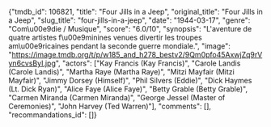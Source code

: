 {"tmdb_id": 106821, "title": "Four Jills in a Jeep", "original_title": "Four Jills in a Jeep", "slug_title": "four-jills-in-a-jeep", "date": "1944-03-17", "genre": "Com\u00e9die / Musique", "score": "6.0/10", "synopsis": "L'aventure de quatre artistes f\u00e9minines venues divertir les troupes am\u00e9ricaines pendant la seconde guerre mondiale.", "image": "https://image.tmdb.org/t/p/w185_and_h278_bestv2/9Qm0pfo45AxwjZq9rVyn6cvsByI.jpg", "actors": ["Kay Francis (Kay Francis)", "Carole Landis (Carole Landis)", "Martha Raye (Martha Raye)", "Mitzi Mayfair (Mitzi Mayfair)", "Jimmy Dorsey (Himself)", "Phil Silvers (Eddie)", "Dick Haymes (Lt. Dick Ryan)", "Alice Faye (Alice Faye)", "Betty Grable (Betty Grable)", "Carmen Miranda (Carmen Miranda)", "George Jessel (Master of Ceremonies)", "John Harvey (Ted Warren)"], "comments": [], "recommandations_id": []}